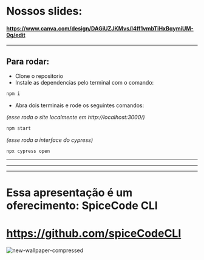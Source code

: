 # Nossos slides: 
#### https://www.canva.com/design/DAGiUZJKMvs/l4ff1vmbTiHxBqymiUM-0g/edit

-------
## Para rodar:
- Clone o repositorio
- Instale as dependencias pelo terminal com o comando:

```cmd
npm i
```

- Abra dois terminais e rode os seguintes comandos:


_(esse roda o site localmente em http://localhost:3000/)_
```cmd
npm start
```

_(esse roda a interface do cypress)_
```cmd
npx cypress open
```


-----
-----
-----


# Essa apresentação é um oferecimento: SpiceCode CLI
# https://github.com/spiceCodeCLI
![new-wallpaper-compressed](https://github.com/user-attachments/assets/e79ca230-6b75-436b-87b5-297de249871b)
